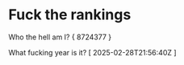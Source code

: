 # Fuck the rankings

Who the hell am I?
{ 8724377 }

What fucking year is it?
[ 2025-02-28T21:56:40Z ]
